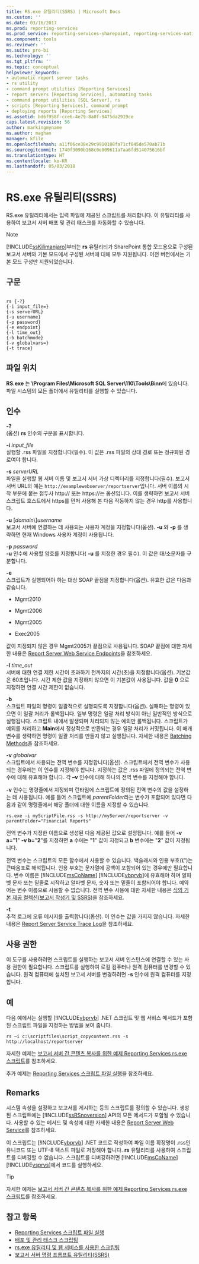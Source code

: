 ```yaml
---
title: RS.exe 유틸리티(SSRS) | Microsoft Docs
ms.custom: ''
ms.date: 03/16/2017
ms.prod: reporting-services
ms.prod_service: reporting-services-sharepoint, reporting-services-native
ms.component: tools
ms.reviewer: ''
ms.suite: pro-bi
ms.technology: ''
ms.tgt_pltfrm: ''
ms.topic: conceptual
helpviewer_keywords:
- automatic report server tasks
- rs utility
- command prompt utilities [Reporting Services]
- report servers [Reporting Services], automating tasks
- command prompt utilities [SQL Server], rs
- scripts [Reporting Services], command prompt
- deploying reports [Reporting Services]
ms.assetid: bd6f958f-cce6-4e79-8a0f-9475da2919ce
caps.latest.revision: 56
author: markingmyname
ms.author: maghan
manager: kfile
ms.openlocfilehash: a11f06ce38e29c9910108fa71cf845de570ab71b
ms.sourcegitcommit: 1740f3090b168c0e809611a7aa6fd514075616bf
ms.translationtype: HT
ms.contentlocale: ko-KR
ms.lasthandoff: 05/03/2018
---
```

# <a name="rsexe-utility-ssrs"></a>RS.exe 유틸리티(SSRS)
  RS.exe 유틸리티에서는 입력 파일에 제공된 스크립트를 처리합니다. 이 유틸리티를 사용하여 보고서 서버 배포 및 관리 태스크를 자동화할 수 있습니다.  
  
> [!NOTE]  
>  [!INCLUDE[ssKilimanjaro](../../includes/sskilimanjaro-md.md)]부터는 **rs** 유틸리티가 SharePoint 통합 모드용으로 구성된 보고서 서버와 기본 모드에서 구성된 서버에 대해 모두 지원됩니다. 이전 버전에서는 기본 모드 구성만 지원되었습니다.  
  
## <a name="syntax"></a>구문  
  
```  
  
rs {-?}  
{-i input_file=}  
{-s serverURL}  
{-u username}  
{-p password}  
{-e endpoint}  
{-l time_out}  
{-b batchmode}  
{-v globalvars=}  
{-t trace}  
```  
  
##  <a name="bkmk_filelocation"></a> 파일 위치  
 **RS.exe** 는 **\Program Files\Microsoft SQL Server\110\Tools\Binn**에 있습니다. 파일 시스템의 모든 폴더에서 유틸리티를 실행할 수 있습니다.  
  
##  <a name="bkmk_arguments"></a> 인수  
 **-?**  
 (옵션) **rs** 인수의 구문을 표시합니다.  
  
 **-i** *input_file*  
 실행할 .rss 파일을 지정합니다(필수). 이 값은 .rss 파일의 상대 경로 또는 정규화된 경로여야 합니다.  
  
 **-s** *serverURL*  
 파일을 실행할 웹 서버 이름 및 보고서 서버 가상 디렉터리를 지정합니다(필수). 보고서 서버 URL의 예는 `http://examplewebserver/reportserver`입니다. 서버 이름의 시작 부분에 붙는 접두사 http:// 또는 https://는 옵션입니다. 이를 생략하면 보고서 서버 스크립트 호스트에서 https를 먼저 사용해 본 다음 작동하지 않는 경우 http를 사용합니다.  
  
 **-u** [*domain*\\]*username*  
 보고서 서버에 연결하는 데 사용되는 사용자 계정을 지정합니다(옵션). **-u** 와 **-p** 를 생략하면 현재 Windows 사용자 계정이 사용됩니다.  
  
 **-p** *password*  
 **-u** 인수에 사용할 암호를 지정합니다( **-u** 를 지정한 경우 필수). 이 값은 대/소문자를 구분합니다.  
  
 **-e**  
 스크립트가 실행되어야 하는 대상 SOAP 끝점을 지정합니다(옵션). 유효한 값은 다음과 같습니다.  
  
-   Mgmt2010  
  
-   Mgmt2006  
  
-   Mgmt2005  
  
-   Exec2005  
  
 값이 지정되지 않은 경우 Mgmt2005가 끝점으로 사용됩니다. SOAP 끝점에 대한 자세한 내용은 [Report Server Web Service Endpoints](../../reporting-services/report-server-web-service/methods/report-server-web-service-endpoints.md)을 참조하세요.  
  
 **-l** *time_out*  
 서버에 대한 연결 제한 시간이 초과하기 전까지의 시간(초)을 지정합니다(옵션). 기본값은 60초입니다. 시간 제한 값을 지정하지 않으면 이 기본값이 사용됩니다. 값을 **0** 으로 지정하면 연결 시간 제한이 없습니다.  
  
 **-b**  
 스크립트 파일의 명령이 일괄적으로 실행되도록 지정합니다(옵션). 실패하는 명령이 있으면 이 일괄 처리가 롤백됩니다. 일부 명령은 일괄 처리 방식이 아닌 일반적인 방식으로 실행됩니다. 스크립트 내에서 발생되며 처리되지 않는 예외만 롤백됩니다. 스크립트가 예외를 처리하고 **Main**에서 정상적으로 반환되는 경우 일괄 처리가 커밋됩니다. 이 매개 변수를 생략하면 명령이 일괄 처리를 만들지 않고 실행됩니다. 자세한 내용은 [Batching Methods](../../reporting-services/report-server-web-service-net-framework-soap-headers/batching-methods.md)을 참조하세요.  
  
 **-v** *globalvar*  
 스크립트에서 사용되는 전역 변수를 지정합니다(옵션). 스크립트에서 전역 변수가 사용되는 경우에는 이 인수를 지정해야 합니다. 지정하는 값은 .rss 파일에 정의되는 전역 변수에 대해 유효해야 합니다. 각 **–v** 인수에 대해 하나의 전역 변수를 지정해야 합니다.  
  
 **-v** 인수는 명령줄에서 지정되며 런타임에 스크립트에 정의된 전역 변수의 값을 설정하는 데 사용됩니다. 예를 들어 스크립트에 *parentFolder*라는 변수가 포함되어 있다면 다음과 같이 명령줄에서 해당 폴더에 대한 이름을 지정할 수 있습니다.  
  
 `rs.exe -i myScriptFile.rss -s http://myServer/reportserver -v parentFolder="Financial Reports"`  
  
 전역 변수가 지정한 이름으로 생성된 다음 제공된 값으로 설정됩니다. 예를 들어 **-v a=**"**1**" **-v b=**"**2**"를 지정하면 **a** 수에는 "**1**" 값이 지정되고 **b** 변수에는 "**2**" 값이 지정됩니다.  
  
 전역 변수는 스크립트의 모든 함수에서 사용할 수 있습니다. 백슬래시와 인용 부호(**\\"**)는 큰따옴표로 해석됩니다. 인용 부호는 문자열에 공백이 포함되어 있는 경우에만 필요합니다. 변수 이름은 [!INCLUDE[msCoName](../../includes/msconame-md.md)] [!INCLUDE[vbprvb](../../includes/vbprvb-md.md)]에 유효해야 하며 알파벳 문자 또는 밑줄로 시작하고 알파벳 문자, 숫자 또는 밑줄이 포함되어야 합니다. 예약어는 변수 이름으로 사용할 수 없습니다. 전역 변수 사용에 대한 자세한 내용은 [식의 기본 제공 컬렉션&#40;보고서 작성기 및 SSRS&#41;](../../reporting-services/report-design/built-in-collections-in-expressions-report-builder.md)을 참조하세요.  
  
 **-t**  
 추적 로그에 오류 메시지를 출력합니다(옵션). 이 인수는 값을 가지지 않습니다. 자세한 내용은 [Report Server Service Trace Log](../../reporting-services/report-server/report-server-service-trace-log.md)을 참조하세요.  
  
##  <a name="bkmk_permissions"></a> 사용 권한  
 이 도구를 사용하려면 스크립트를 실행하는 보고서 서버 인스턴스에 연결할 수 있는 사용 권한이 필요합니다. 스크립트를 실행하여 로컬 컴퓨터나 원격 컴퓨터를 변경할 수 있습니다. 원격 컴퓨터에 설치된 보고서 서버를 변경하려면 **-s** 인수에 원격 컴퓨터를 지정합니다.  
  
##  <a name="bkmk_examples"></a> 예  
 다음 예에서는 실행할 [!INCLUDE[vbprvb](../../includes/vbprvb-md.md)] .NET 스크립트 및 웹 서비스 메서드가 포함된 스크립트 파일을 지정하는 방법을 보여 줍니다.  
  
```  
rs –i c:\scriptfiles\script_copycontent.rss -s http://localhost/reportserver  
```  
  
 자세한 예제는 [보고서 서버 간 콘텐츠 복사를 위한 예제 Reporting Services rs.exe 스크립트](../../reporting-services/tools/sample-reporting-services-rs-exe-script-to-copy-content-between-report-servers.md)를 참조하세요.  
  
 추가 예제는 [Reporting Services 스크립트 파일 실행](../../reporting-services/tools/run-a-reporting-services-script-file.md)을 참조하세요.  
  
## <a name="remarks"></a>Remarks  
 시스템 속성을 설정하고 보고서를 게시하는 등의 스크립트를 정의할 수 있습니다. 생성된 스크립트에는 [!INCLUDE[ssRSnoversion](../../includes/ssrsnoversion-md.md)] API의 모든 메서드가 포함될 수 있습니다. 사용할 수 있는 메서드 및 속성에 대한 자세한 내용은 [Report Server Web Service](../../reporting-services/report-server-web-service/report-server-web-service.md)를 참조하세요.  
  
 이 스크립트는 [!INCLUDE[vbprvb](../../includes/vbprvb-md.md)] .NET 코드로 작성하여 파일 이름 확장명이 .rss인 유니코드 또는 UTF-8 텍스트 파일로 저장해야 합니다. **rs** 유틸리티를 사용하여 스크립트를 디버깅할 수 없습니다. 스크립트를 디버깅하려면 [!INCLUDE[msCoName](../../includes/msconame-md.md)] [!INCLUDE[vsprvs](../../includes/vsprvs-md.md)]에서 코드를 실행하세요.  
  
> [!TIP]  
>  자세한 예제는 [보고서 서버 간 콘텐츠 복사를 위한 예제 Reporting Services rs.exe 스크립트](../../reporting-services/tools/sample-reporting-services-rs-exe-script-to-copy-content-between-report-servers.md)를 참조하세요.  
  
## <a name="see-also"></a>참고 항목  
- [Reporting Services 스크립트 파일 실행](../../reporting-services/tools/run-a-reporting-services-script-file.md)   
- [배포 및 관리 태스크 스크립팅](../../reporting-services/tools/script-deployment-and-administrative-tasks.md)   
- [rs.exe 유틸리티 및 웹 서비스를 사용한 스크립팅](../../reporting-services/tools/script-with-the-rs-exe-utility-and-the-web-service.md)   
- [보고서 서버 명령 프롬프트 유틸리티&#40;SSRS&#41;](../../reporting-services/tools/report-server-command-prompt-utilities-ssrs.md)  
  
  
